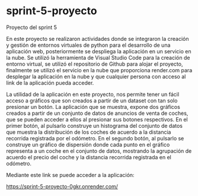 # sprint-5-proyecto
Proyecto del sprint 5

En este proyecto se realizaron actividades donde se integraron la creación y gestión de entornos virtuales de python para el desarrollo de una aplicación web, posteriormente se despliega la aplicación en un servicio en la nube.
Se utilizó la herramienta de Visual Studio Code para la creación de entorno virtual, se utilizó el repositorio de Github para alojar el proyecto, finalmente se utilizó el servicio en la nube que proporciona render.com para desplegar la aplicación en la nube y que cualquier persona con acceso al link de la aplicación pueda acceder.

La utilidad de la aplicación en este proyecto, nos permite tener un fácil acceso a gráficos que son creados a partir de un dataset con tan solo presionar un botón. La aplicación que se muestra, expone dos gráficos creados a partir de un conjunto de datos de anuncios de venta de coches, que se pueden acceder a ellos al presionar sus botones respectivos. En el primer botón, al pulsarlo construye un histograma del conjunto de datos que muestra la distribución de los coches de acuerdo a la distancia recorrida registrada por el odómetro.  En el segundo botón, al pulsarlo se construye un gráfico de dispersión donde cada punto en el gráfico representa a un coche en el conjunto de datos, mostrando la agrupación de acuerdo el precio del coche y la distancia recorrida registrada en el odómetro.

Mediante este link se puede acceder a la aplicación:

https://sprint-5-proyecto-0gkr.onrender.com/


